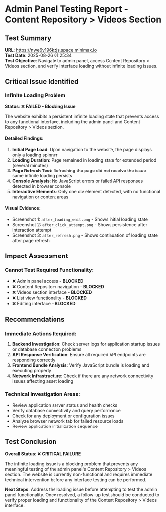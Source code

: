 # Admin Panel Testing Report - Content Repository > Videos Section

## Test Summary
**URL**: https://nwe6v196kzjs.space.minimax.io  
**Test Date**: 2025-08-26 01:25:34  
**Test Objective**: Navigate to admin panel, access Content Repository > Videos section, and verify interface loading without infinite loading issues.

## Critical Issue Identified

### Infinite Loading Problem
**Status**: ❌ **FAILED - Blocking Issue**

The website exhibits a persistent infinite loading state that prevents access to any functional interface, including the admin panel and Content Repository > Videos section.

#### Detailed Findings:
1. **Initial Page Load**: Upon navigation to the website, the page displays only a loading spinner
2. **Loading Duration**: Page remained in loading state for extended period (several minutes)
3. **Page Refresh Test**: Refreshing the page did not resolve the issue - same infinite loading persists
4. **Console Analysis**: No JavaScript errors or failed API responses detected in browser console
5. **Interactive Elements**: Only one div element detected, with no functional navigation or content areas

#### Visual Evidence:
- Screenshot 1: `after_loading_wait.png` - Shows initial loading state
- Screenshot 2: `after_click_attempt.png` - Shows persistence after interaction attempt  
- Screenshot 3: `after_refresh.png` - Shows continuation of loading state after page refresh

## Impact Assessment

### Cannot Test Required Functionality:
- ❌ Admin panel access - **BLOCKED**
- ❌ Content Repository navigation - **BLOCKED**  
- ❌ Videos section interface - **BLOCKED**
- ❌ List view functionality - **BLOCKED**
- ❌ Editing interface - **BLOCKED**

## Recommendations

### Immediate Actions Required:
1. **Backend Investigation**: Check server logs for application startup issues or database connection problems
2. **API Response Verification**: Ensure all required API endpoints are responding correctly
3. **Frontend Bundle Analysis**: Verify JavaScript bundle is loading and executing properly
4. **Network Infrastructure**: Check if there are any network connectivity issues affecting asset loading

### Technical Investigation Areas:
- Review application server status and health checks
- Verify database connectivity and query performance
- Check for any deployment or configuration issues
- Analyze browser network tab for failed resource loads
- Review application initialization sequence

## Test Conclusion

**Overall Status**: ❌ **CRITICAL FAILURE**

The infinite loading issue is a blocking problem that prevents any meaningful testing of the admin panel's Content Repository > Videos section. The website is currently non-functional and requires immediate technical intervention before any interface testing can be performed.

**Next Steps**: Address the loading issue before attempting to test the admin panel functionality. Once resolved, a follow-up test should be conducted to verify proper loading and functionality of the Content Repository > Videos interface.